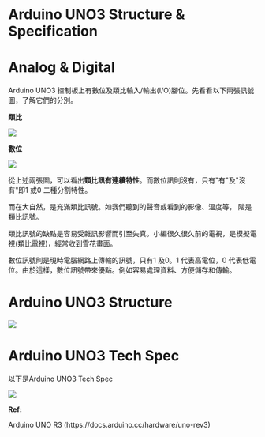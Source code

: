 <h1>Arduino UNO3 Structure & Specification</h1>
<p>
<h1>Analog & Digital</h1> 
Arduino UNO3 控制板上有數位及類比輸入/輸出(I/O)腳位。先看看以下兩張訊號圖，了解它們的分別。<p>  
  <B>類比</B><p>  
<img src="https://www.meteam.org/1st_STEM2022/GithubWebpage/ArStrutAnalog01.png"><p> 
  <B>數位</B><p>
<img src="https://www.meteam.org/1st_STEM2022/GithubWebpage/ArStrutDigital02.png"><p> 
<p>
  從上述兩張圖，可以看出<B>類比訊有連續特性</B>。而數位訊則沒有，只有"有"及"沒有"即1 或0 二種分割特性。<p>
而在大自然，是充滿類比訊號。如我們聽到的聲音或看到的影像、溫度等， 階是類比訊號。<p>
類比訊號的缺點是容易受雜訊影響而引至失真。小編很久很久前的電視，是模擬電視(類比電視)，經常收到雪花畫面。<p>
數位訊號則是現時電腦網路上傳輸的訊號，只有1 及0。1 代表高電位，0 代表低電位。由於這樣，數位訊號帶來優點。例如容易處理資料、方便儲存和傳輸。<p>
<h1>Arduino UNO3 Structure</h1><p>
<img src="https://docs.arduino.cc/static/6ec5e4c2a6c0e9e46389d4f6dc924073/A000066-pinout.png"><p>
<h1>Arduino UNO3 Tech Spec</h1><p>
以下是Arduino UNO3 Tech Spec<p>
 
<img src="https://www.meteam.org/1st_STEM2022/GithubWebpage/ArStrutSpec01.png"><p>   
<p>
  <B>Ref:</B><p>
Arduino UNO R3 (https://docs.arduino.cc/hardware/uno-rev3)
